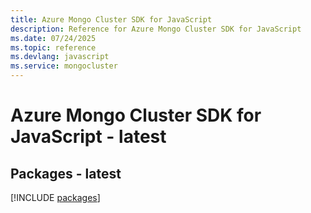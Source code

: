```yaml
---
title: Azure Mongo Cluster SDK for JavaScript
description: Reference for Azure Mongo Cluster SDK for JavaScript
ms.date: 07/24/2025
ms.topic: reference
ms.devlang: javascript
ms.service: mongocluster
---
```

# Azure Mongo Cluster SDK for JavaScript - latest
## Packages - latest
[!INCLUDE [packages](mongo-cluster-index.md)]